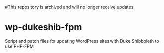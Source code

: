 #This repository is archived and will no longer receive updates.

wp-dukeshib-fpm
===============

Script and patch files for updating WordPress sites with Duke Shibboleth to use PHP-FPM 
